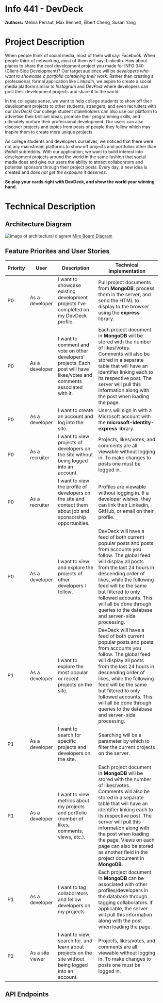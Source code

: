 # Info 441 - DevDeck

__Authors:__ Melina Perraut, Max Bennett, Elbert Cheng, Susan Yang

# Project Description

When people think of social media, most of them will say: Facebook. When people think of networking, most of them will say: LinkedIn. How about places to share the cool development project you made for INFO 340 (Client-Side Development)? Our target audience will be _developers who want to showcase a portfolio containing their work_. Rather than creating a professional, formal application like _LinkedIn_, we aspire to create a social media platform similar to _Instagram_ and _DevPost_ where developers can post their development projects and share it to the world.

In the collegiate sense, we want to help college students to show off their development projects to other students, strangers, and even recruiters with our _DevDeck_! Our college student stakeholders can also use our platform to advertise their brilliant ideas, promote their programming skills, and ultimately nurture their professional development. Our users can also discover projects and topics from posts of people they follow which may inspire them to create more unique projects.

As college students and developers ourselves, we noticed that there were not any mainstream platforms to show off projects and portfolios other than _Reddit_ subreddits. With our application, we want to build interest into development projects around the world in the same fashion that social media does and give our users the ability to attract collaborators and potential sponsors through their project posts. Every day, a new idea is created and _does not get the exposure it deserves._ 

**So play your cards right with DevDeck, and show the world your winning hand.**


# Technical Description

## Architecture Diagram
![image of architectural diagram](imgs/draft-architecture-diagram.png)
[Miro Board Diagram](https://miro.com/app/board/uXjVO3_-HAU=/?share_link_id=256322717893)

## Feature Priorites and User Stories

| Priority | User | Description | Technical Implementation |
|---|---|---|---|
| P0 | As a developer | I want to showcase existing development projects I’ve completed on my DevDeck profile. | Pull project documents from __MongoDB__, process them in the server, and send the HTML to display to the browser using the __express__ library. |
| P0 | As a developer | I want to comment and vote on other developers’ projects. Each post will have likes/votes and comments associated with it. | Each project document in __MongoDB__ will be stored with the number of likes/votes. Comments will also be stored in a separate table that will have an identifier linking each to its respective post. The server will pull this information along with the post when loading the page. |
| P0 | As a developer | I want to create an account and log into the site. | Users will sign in with a Microsoft account with the __microsoft-identity-express__ library. |
| P0 | As a recruiter | I want to view projects of developers on the site without being logged into an account. | Projects, likes/votes, and comments are all viewable without logging in. To make changes to posts one must be logged in. |
| P0 | As a recruiter | I want to view the profile of developers on the site and contact them about job and sponsorship opportunities. | Profiles are viewable without logging in. If a developer wishes, they can link their Linkedin, GitHub, or email on their profile. |
| P0 | As a developer | I want to view and explore the projects of other developers I follow. | DevDeck will have a feed of both current popular posts and posts from accounts you follow. The global feed will display all posts from the last 24 hours in descending order of likes, while the following feed will be the same but filtered to only followed accounts. This will all be done through queries to the database and server-side processing. |
| P1 | As a developer | I want to explore the most popular or recent projects on the site. | DevDeck will have a feed of both current popular posts and posts from accounts you follow. The global feed will display all posts from the last 24 hours in descending order of likes, while the following feed will be the same but filtered to only followed accounts. This will all be done through queries to the database and server-side processing. |
| P1 | As a developer | I want to search for specific projects and developers on the site. | Searching will be a parameter by which to filter the current projects on the server. |
| P1 | As a developer | I want to view metrics about my projects and portfolio (number of likes, comments, views, etc.). | Each project document in __MongoDB__ will be stored with the number of likes/votes. Comments will also be stored in a separate table that will have an identifier linking each to its respective post. The server will pull this information along with the post when loading the page. Views on each page can also be stored as another field in the project document in __MongoDB__. |
| P1 | As a developer | I want to tag collaborators and fellow developers on my projects. | Each project document in __MongoDB__ can be associated with other profiles/developers in the database through tagging collaborators. If applicable, the server will pull this information along with the post when loading the page. |
| P2 | As a site viewer | I want to view, search for, and learn about projects on the site without being logged into an account. | Projects, likes/votes, and comments are all viewable without logging in. To make changes to posts one must be logged in. |


## API Endpoints
